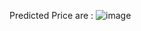 Predicted Price are :
![image](https://github.com/Simranmahat/House_Pricing_Prediction_Kaggle/assets/98739345/6e753364-c1da-4573-8c04-c14f4f1462e7)
